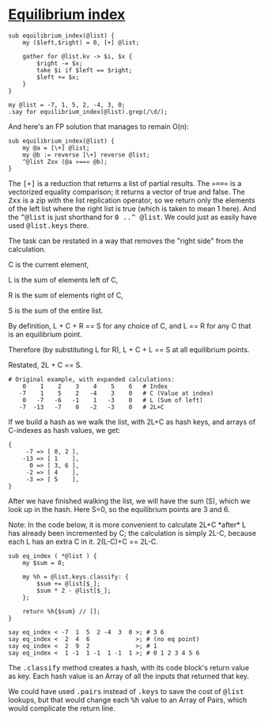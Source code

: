 [1]: http://rosettacode.org/wiki/Equilibrium_index

# [Equilibrium index][1]

```perl6
sub equilibrium_index(@list) {
    my ($left,$right) = 0, [+] @list;
 
    gather for @list.kv -> $i, $x {
        $right -= $x;
        take $i if $left == $right;
        $left += $x;
    }
}
 
my @list = -7, 1, 5, 2, -4, 3, 0;
.say for equilibrium_index(@list).grep(/\d/);
```


And here's an FP solution that manages to remain O(n):

```perl6
sub equilibrium_index(@list) {
    my @a = [\+] @list;
    my @b := reverse [\+] reverse @list;
    ^@list Zxx (@a »==« @b); 
}
```


The <tt>[\+]</tt> is a reduction that returns a list of partial results. The <tt>»==«</tt> is a vectorized equality comparison; it returns a vector of true and false. The <tt>Zxx</tt> is a zip with the list replication operator, so we return only the elements of the left list where the right list is true (which is taken to mean 1 here). And the <tt>^@list</tt> is just shorthand for <tt>0 ..^ @list</tt>. We could just as easily have used <tt>@list.keys</tt> there.



The task can be restated in a way that removes the "right side" from the calculation.



C is the current element,

L is the sum of elements left of C,

R is the sum of elements right of C,

S is the sum of the entire list.



By definition, L + C + R == S for any choice of C, and L == R for any C that is an equilibrium point.

Therefore (by substituting L for R), L + C + L == S at all equilibrium points.

Restated, 2L + C == S.

```perl6
# Original example, with expanded calculations:
    0    1    2    3    4    5    6   # Index
   -7    1    5    2   -4    3    0   # C (Value at index)
    0   -7   -6   -1    1   -3    0   # L (Sum of left)
   -7  -13   -7    0   -2   -3    0   # 2L+C
```


If we build a hash as we walk the list, with 2L+C as hash keys, and arrays of C-indexes as hash values, we get:

```perl6
{
     -7 => [ 0, 2 ],
    -13 => [ 1    ],
      0 => [ 3, 6 ],
     -2 => [ 4    ],
     -3 => [ 5    ],
}
```


After we have finished walking the list, we will have the sum (S), which we look up in the hash. Here S=0, so the equilibrium points are 3 and 6.



Note: In the code below, it is more convenient to calculate 2L+C \*after\* L has already been incremented by C; the calculation is simply 2L-C, because each L has an extra C in it. 2(L-C)+C == 2L-C.

```perl6
sub eq_index ( *@list ) {
    my $sum = 0;
 
    my %h = @list.keys.classify: {
        $sum += @list[$_];
        $sum * 2 - @list[$_];
    };
 
    return %h{$sum} // [];
}
 
say eq_index < -7  1  5  2 -4  3  0 >; # 3 6
say eq_index <  2  4  6             >; # (no eq point)
say eq_index <  2  9  2             >; # 1
say eq_index <  1 -1  1 -1  1 -1  1 >; # 0 1 2 3 4 5 6
```


The <tt>.classify</tt> method creates a hash, with its code block's return value as key. Each hash value is an Array of all the inputs that returned that key.



We could have used <tt>.pairs</tt> instead of <tt>.keys</tt> to save the cost of <tt>@list</tt> lookups, but that would change each <tt>%h</tt> value to an Array of Pairs, which would complicate the return line.